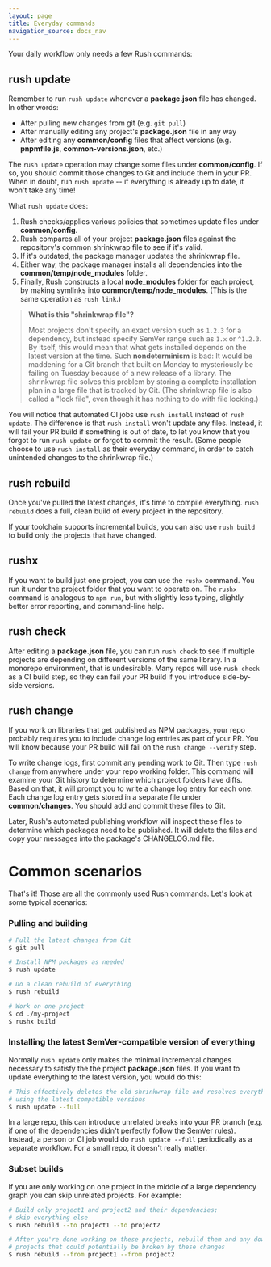 ```yaml
---
layout: page
title: Everyday commands
navigation_source: docs_nav
---
```


Your daily workflow only needs a few Rush commands:
## rush update

Remember to run `rush update` whenever a **package.json** file has changed.  In other words:
- After pulling new changes from git (e.g. `git pull`)
- After manually editing any project's **package.json** file in any way
- After editing any **common/config** files that affect versions (e.g. **pnpmfile.js**, **common-versions.json**, etc.)

The `rush update` operation may change some files under **common/config**.  If so, you should commit those changes to Git and include them in your PR.  When in doubt, run `rush update` -- if everything is already up to date, it won't take any time!

What `rush update` does:
1. Rush checks/applies various policies that sometimes update files under **common/config**.
2. Rush compares all of your project **package.json** files against the repository's common shrinkwrap file to see if it's valid.
3. If it's outdated, the package manager updates the shrinkwrap file.
4. Either way, the package manager installs all dependencies into the  **common/temp/node_modules** folder.
5. Finally, Rush constructs a local **node_modules** folder for each project, by making symlinks into **common/temp/node_modules**.  (This is the same operation as `rush link`.)

> **What is this "shrinkwrap file"?**
>
> Most projects don't specify an exact version such as `1.2.3` for a dependency, but instead specify SemVer range such as `1.x` or `^1.2.3`.  By itself, this would mean that what gets installed depends on the latest version at the time.  Such **nondeterminism** is bad:  It would be maddening for a Git branch that built on Monday to mysteriously be failing on Tuesday because of a new release of a library.  The shrinkwrap file solves this problem by storing a complete installation plan in a large file that is tracked by Git.  (The shrinkwrap file is also called a "lock file", even though it has nothing to do with file locking.)

You will notice that automated CI jobs use `rush install` instead of `rush update`.  The difference is that `rush install` won't update any files.  Instead, it will fail your PR build if something is out of date, to let you know that you forgot to run `rush update` or forgot to commit the result.  (Some people choose to use `rush install` as their everyday command, in order to catch unintended changes to the shrinkwrap file.)


## rush rebuild

Once you've pulled the latest changes, it's time to compile everything.  `rush rebuild` does a full, clean build of every project in the repository.

If your toolchain supports incremental builds, you can also use `rush build` to build only the projects that have changed.

## rushx

If you want to build just one project, you can use the `rushx` command.  You run it under the project folder that you want to operate on.  The `rushx` command is analogous to `npm run`, but with slightly less typing, slightly better error reporting, and command-line help.

## rush check

After editing a **package.json** file, you can run `rush check` to see if multiple projects are depending on different versions of the same library.  In a monorepo environment, that is undesirable.  Many repos will use `rush check` as a CI build step, so they can fail your PR build if you introduce side-by-side versions.

## rush change

If you work on libraries that get published as NPM packages, your repo probably requires you to include change log entries as part of your PR.  You will know because your PR build will fail on the `rush change --verify` step.

To write change logs, first commit any pending work to Git.  Then type `rush change` from anywhere under your repo working folder.  This command will examine your Git history to determine which project folders have diffs.  Based on that, it will prompt you to write a change log entry for each one.  Each change log entry gets stored in a separate file under **common/changes**.  You should add and commit these files to Git.

Later, Rush's automated publishing workflow will inspect these files to determine which packages need to be published.  It will delete the files and copy your messages into the package's CHANGELOG.md file.


# Common scenarios

That's it!  Those are all the commonly used Rush commands.  Let's look at some typical scenarios:

### Pulling and building

```sh
# Pull the latest changes from Git
$ git pull

# Install NPM packages as needed
$ rush update

# Do a clean rebuild of everything
$ rush rebuild

# Work on one project
$ cd ./my-project
$ rushx build
```

### Installing the latest SemVer-compatible version of everything

Normally `rush update` only makes the minimal incremental changes necessary to satisfy the the project **package.json** files.  If you want to update everything to the latest version, you would do this:

```sh
# This effectively deletes the old shrinkwrap file and resolves everything
# using the latest compatible versions
$ rush update --full
```

In a large repo, this can introduce unrelated breaks into your PR branch (e.g. if one of the dependencies didn't perfectly follow the SemVer rules).  Instead, a person or CI job would do `rush update --full` periodically as a separate workflow.  For a small repo, it doesn't really matter.

### Subset builds

If you are only working on one project in the middle of a large dependency graph you can skip unrelated projects.  For example:

```sh
# Build only project1 and project2 and their dependencies;
# skip everything else
$ rush rebuild --to project1 --to project2

# After you're done working on these projects, rebuild them and any downstream
# projects that could potentially be broken by these changes
$ rush rebuild --from project1 --from project2
```
